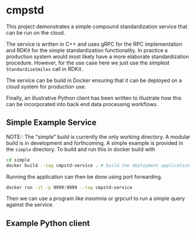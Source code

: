 # cmpstd
This project demonstrates a simple compound standardization service that can be run on the cloud.

The service is written in C++ and uses gRPC for the RPC implementation and RDKit for the simple standardization functionality. In practice a production system would most likely have a more elaborate standardization procedure. However, for the use case here we just use the simplest `StandardizeSmiles` call in RDKit.

The service can be build in Docker ensuring that it can be deployed on a cloud system for production use.

Finally, an illustrative Python client has been written to illustrate how this can be incorporated into back end data processing workflows.

## Simple Example Service
NOTE:: The "simple" build is currently the only working directory. A modular build is in development and forthcoming.
A simple example is provided in the `simple` directory. To build and run this in docker build with
```bash
cd simple
docker build --tag cmpstd-service . # build the deployment application
```
Running the application can then be done using port forwarding.
```bash
docker run -it -p 9999:9999 --tag cmpstd-service
```
Then we can use a program like insomnia or grpcurl to run a simple query against the service. 

## Example Python client

